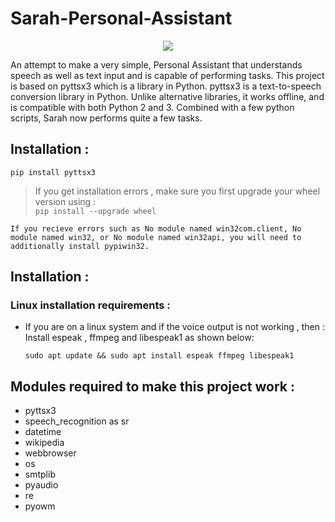 # Sarah-Personal-Assistant

<p align="center">
  <img width="" height="" src="https://user-images.githubusercontent.com/63748662/125319690-a6760b00-e343-11eb-9fcc-ddfe102dd2cc.PNG">
</p>

An attempt to make a very simple, Personal Assistant that understands speech as well as text input and is capable of performing tasks. This project is based on pyttsx3 which is a library in Python. pyttsx3 is a text-to-speech conversion library in Python. Unlike alternative libraries, it works offline, and is compatible with both Python 2 and 3. Combined with a few python scripts, Sarah now performs quite a few tasks.

## Installation :
	pip install pyttsx3
> If you get installation errors , make sure you first upgrade your wheel version using :  
`pip install --upgrade wheel`

`If you recieve errors such as No module named win32com.client, No module named win32, or No module named win32api, you will need to additionally install pypiwin32.`
## Installation :


### Linux installation requirements : 
+ If you are on a linux system and if the voice output is not working , then  : 
	Install espeak , ffmpeg and libespeak1 as shown below: 
	```
	sudo apt update && sudo apt install espeak ffmpeg libespeak1
	```
## Modules required to make this project work : 
* pyttsx3
* speech_recognition as sr
* datetime
* wikipedia
* webbrowser
* os
* smtplib
* pyaudio
* re
* pyowm
